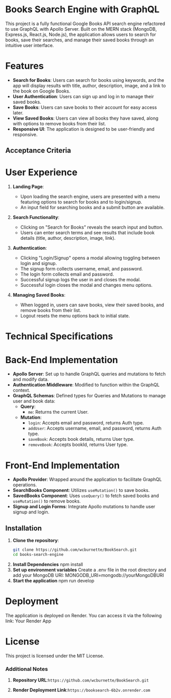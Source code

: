 # Books Search Engine with GraphQL

This project is a fully functional Google Books API search engine refactored to use GraphQL with Apollo Server. Built on the MERN stack (MongoDB, Express.js, React.js, Node.js), the application allows users to search for books, save their searches, and manage their saved books through an intuitive user interface.

# Features

- **Search for Books**: Users can search for books using keywords, and the app will display results with title, author, description, image, and a link to the book on Google Books.
- **User Authentication**: Users can sign up and log in to manage their saved books.
- **Save Books**: Users can save books to their account for easy access later.
- **View Saved Books**: Users can view all books they have saved, along with options to remove books from their list.
- **Responsive UI**: The application is designed to be user-friendly and responsive.

## Acceptance Criteria

# User Experience

1. **Landing Page**: 
   - Upon loading the search engine, users are presented with a menu featuring options to search for books and to login/signup.
   - An input field for searching books and a submit button are available.

2. **Search Functionality**:
   - Clicking on "Search for Books" reveals the search input and button.
   - Users can enter search terms and see results that include book details (title, author, description, image, link).

3. **Authentication**:
   - Clicking "Login/Signup" opens a modal allowing toggling between login and signup.
   - The signup form collects username, email, and password.
   - The login form collects email and password.
   - Successful signup logs the user in and closes the modal.
   - Successful login closes the modal and changes menu options.

4. **Managing Saved Books**:
   - When logged in, users can save books, view their saved books, and remove books from their list.
   - Logout resets the menu options back to initial state.

# Technical Specifications

# Back-End Implementation

- **Apollo Server**: Set up to handle GraphQL queries and mutations to fetch and modify data.
- **Authentication Middleware**: Modified to function within the GraphQL context.
- **GraphQL Schemas**: Defined types for Queries and Mutations to manage user and book data:
    - **Query**:
        - `me`: Returns the current User.
    - **Mutation**:
        - `login`: Accepts email and password, returns Auth type.
        - `addUser`: Accepts username, email, and password, returns Auth type.
        - `saveBook`: Accepts book details, returns User type.
        - `removeBook`: Accepts bookId, returns User type.

# Front-End Implementation

- **Apollo Provider**: Wrapped around the application to facilitate GraphQL operations.
- **SearchBooks Component**: Utilizes `useMutation()` to save books.
- **SavedBooks Component**: Uses `useQuery()` to fetch saved books and `useMutation()` to remove books.
- **Signup and Login Forms**: Integrate Apollo mutations to handle user signup and login.

## Installation

1. **Clone the repository**:
   ```bash
   git clone https://github.com/wcburnette/BookSearch.git
   cd books-search-engine
2. **Install Dependencies**
    npm install
3. **Set up environment variables**
    Create a .env file in the root directory and add your MongoDB URI: MONGODB_URI=mongodb://yourMongoDBURI
4. **Start the application**
    npm run develop

# Deployment
The application is deployed on Render. You can access it via the following link: Your Render App

# License
This project is licensed under the MIT License.


### Additional Notes

1. **Repository URL**:`https://github.com/wcburnette/BookSearch.git` 

2. **Render Deployment Link**:`https://booksearch-6b2v.onrender.com`

